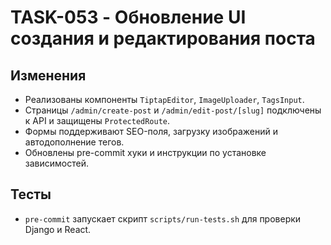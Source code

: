 # TASK-053 - Обновление UI создания и редактирования поста

## Изменения

- Реализованы компоненты `TiptapEditor`, `ImageUploader`, `TagsInput`.
- Страницы `/admin/create-post` и `/admin/edit-post/[slug]` подключены к API и защищены `ProtectedRoute`.
- Формы поддерживают SEO-поля, загрузку изображений и автодополнение тегов.
- Обновлены pre-commit хуки и инструкции по установке зависимостей.

## Тесты

- `pre-commit` запускает скрипт `scripts/run-tests.sh` для проверки Django и React.
